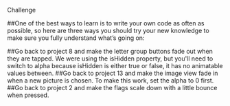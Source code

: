 Challenge

##One of the best ways to learn is to write your own code as often as possible, so here are three ways you should try your new knowledge to make sure you fully understand what’s going on:

##Go back to project 8 and make the letter group buttons fade out when they are tapped. We were using the isHidden property, but you'll need to switch to alpha because isHidden is either true or false, it has no animatable values between.
##Go back to project 13 and make the image view fade in when a new picture is chosen. To make this work, set the alpha to 0 first.
##Go back to project 2 and make the flags scale down with a little bounce when pressed.
